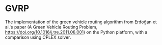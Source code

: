 # GVRP
The implementation of the green vehicle routing algorithm from Erdoğan et al.'s paper (A Green Vehicle Routing Problem, https://doi.org/10.1016/j.tre.2011.08.001) on the Python platform, with a comparison using CPLEX solver.
